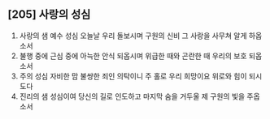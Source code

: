 ## [205] 사랑의 성심

1) 사랑의 샘 예수 성심 오늘날 우리 돌보시며 구원의 신비 그 사랑을 사무쳐 알게 하옵소서  
2) 불행 중에 근심 중에 아늑한 안식 되옵시며 위급한 때와 곤란한 때 우리의 보호 되옵소서  
3) 주의 성심 자비한 맘 불쌍한 죄인 의탁이니 주 홀로 우리 희망이요 위로와 힘이 되시도다  
4) 진리의 샘 성심이여 당신의 길로 인도하고 마지막 숨을 거두울 제 구원의 빛을 주옵소서
